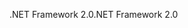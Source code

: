 <span data-ttu-id="92bc1-101">.NET Framework 2.0</span><span class="sxs-lookup"><span data-stu-id="92bc1-101">.NET Framework 2.0</span></span>